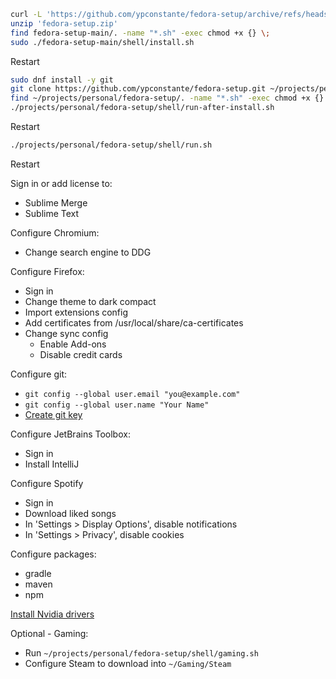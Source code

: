 ```sh
curl -L 'https://github.com/ypconstante/fedora-setup/archive/refs/heads/main.zip' -o 'fedora-setup.zip'
unzip 'fedora-setup.zip'
find fedora-setup-main/. -name "*.sh" -exec chmod +x {} \;
sudo ./fedora-setup-main/shell/install.sh
```

Restart


```sh
sudo dnf install -y git
git clone https://github.com/ypconstante/fedora-setup.git ~/projects/personal/fedora-setup
find ~/projects/personal/fedora-setup/. -name "*.sh" -exec chmod +x {} \;
./projects/personal/fedora-setup/shell/run-after-install.sh
```

Restart

```sh
./projects/personal/fedora-setup/shell/run.sh
```

Restart

Sign in or add license to:
- Sublime Merge
- Sublime Text

Configure Chromium:
- Change search engine to DDG

Configure Firefox:
- Sign in
- Change theme to dark compact
- Import extensions config
- Add certificates from /usr/local/share/ca-certificates
- Change sync config
    - Enable Add-ons
    - Disable credit cards

Configure git:
- `git config --global user.email "you@example.com"`
- `git config --global user.name "Your Name"`
- [Create git key](https://github.com/ypconstante/mint-setup/wiki#create-ssh-key)

Configure JetBrains Toolbox:
- Sign in
- Install IntelliJ

Configure Spotify
- Sign in
- Download liked songs
- In 'Settings > Display Options', disable notifications
- In 'Settings > Privacy', disable cookies

Configure packages:
- gradle
- maven
- npm

[Install Nvidia drivers](https://rpmfusion.org/Howto/NVIDIA)

Optional - Gaming:
- Run `~/projects/personal/fedora-setup/shell/gaming.sh`
- Configure Steam to download into `~/Gaming/Steam`
